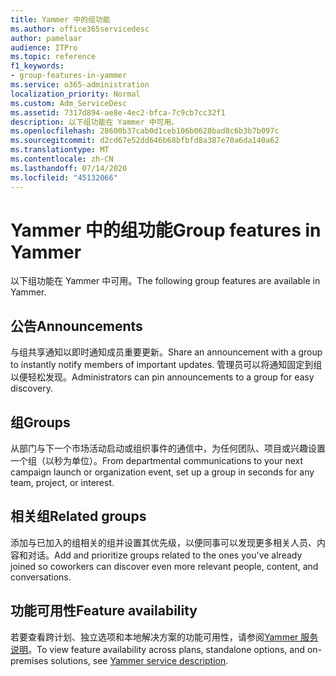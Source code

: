 ```yaml
---
title: Yammer 中的组功能
ms.author: office365servicedesc
author: pamelaar
audience: ITPro
ms.topic: reference
f1_keywords:
- group-features-in-yammer
ms.service: o365-administration
localization_priority: Normal
ms.custom: Adm_ServiceDesc
ms.assetid: 7317d894-ae8e-4ec2-bfca-7c9cb7cc32f1
description: 以下组功能在 Yammer 中可用。
ms.openlocfilehash: 28600b37cab0d1ceb106b0628bad8c6b3b7b097c
ms.sourcegitcommit: d2cd67e52dd646b68bfbfd8a387e70a6da140a62
ms.translationtype: MT
ms.contentlocale: zh-CN
ms.lasthandoff: 07/14/2020
ms.locfileid: "45132066"
---
```

# <a name="group-features-in-yammer"></a><span data-ttu-id="e2b94-103">Yammer 中的组功能</span><span class="sxs-lookup"><span data-stu-id="e2b94-103">Group features in Yammer</span></span>

<span data-ttu-id="e2b94-104">以下组功能在 Yammer 中可用。</span><span class="sxs-lookup"><span data-stu-id="e2b94-104">The following group features are available in Yammer.</span></span>
  
## <a name="announcements"></a><span data-ttu-id="e2b94-105">公告</span><span class="sxs-lookup"><span data-stu-id="e2b94-105">Announcements</span></span>

<span data-ttu-id="e2b94-106">与组共享通知以即时通知成员重要更新。</span><span class="sxs-lookup"><span data-stu-id="e2b94-106">Share an announcement with a group to instantly notify members of important updates.</span></span> <span data-ttu-id="e2b94-107">管理员可以将通知固定到组以便轻松发现。</span><span class="sxs-lookup"><span data-stu-id="e2b94-107">Administrators can pin announcements to a group for easy discovery.</span></span>
  
## <a name="groups"></a><span data-ttu-id="e2b94-108">组</span><span class="sxs-lookup"><span data-stu-id="e2b94-108">Groups</span></span>

<span data-ttu-id="e2b94-109">从部门与下一个市场活动启动或组织事件的通信中，为任何团队、项目或兴趣设置一个组（以秒为单位）。</span><span class="sxs-lookup"><span data-stu-id="e2b94-109">From departmental communications to your next campaign launch or organization event, set up a group in seconds for any team, project, or interest.</span></span>
  
## <a name="related-groups"></a><span data-ttu-id="e2b94-110">相关组</span><span class="sxs-lookup"><span data-stu-id="e2b94-110">Related groups</span></span>

<span data-ttu-id="e2b94-111">添加与已加入的组相关的组并设置其优先级，以便同事可以发现更多相关人员、内容和对话。</span><span class="sxs-lookup"><span data-stu-id="e2b94-111">Add and prioritize groups related to the ones you've already joined so coworkers can discover even more relevant people, content, and conversations.</span></span>
  
## <a name="feature-availability"></a><span data-ttu-id="e2b94-112">功能可用性</span><span class="sxs-lookup"><span data-stu-id="e2b94-112">Feature availability</span></span>

<span data-ttu-id="e2b94-113">若要查看跨计划、独立选项和本地解决方案的功能可用性，请参阅[Yammer 服务说明](yammer-service-description.md)。</span><span class="sxs-lookup"><span data-stu-id="e2b94-113">To view feature availability across plans, standalone options, and on-premises solutions, see [Yammer service description](yammer-service-description.md).</span></span>
  